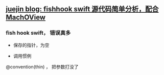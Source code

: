 ##  [juejin blog: fishhook swift 源代码简单分析，配合 MachOView](https://juejin.cn/post/6968417478204456990)




### fish hook swift， 错误真多





* 保存的指针，为空



* 调用惯例

@convention(thin) ， 把参数打没了
